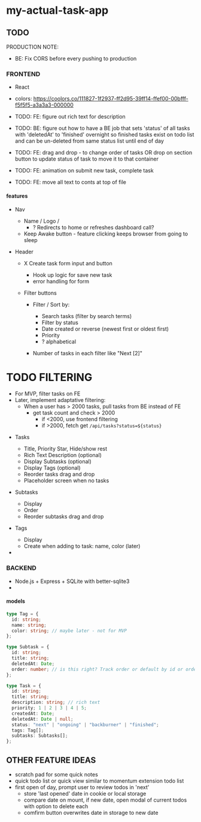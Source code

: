 # my-actual-task-app

## TODO

PRODUCTION NOTE:

- BE: Fix CORS before every pushing to production

### FRONTEND

- React
- colors: https://coolors.co/111827-1f2937-ff2d95-39ff14-ffef00-00bfff-f5f5f5-a3a3a3-000000

- TODO: FE: figure out rich text for description
- TODO: BE: figure out how to have a BE job that sets 'status' of all tasks with 'deletedAt' to 'finished' overnight so finished tasks exist on todo list and can be un-deleted from same status list until end of day
- TODO: FE: drag and drop - to change order of tasks OR drop on section button to update status of task to move it to that container
- TODO: FE: animation on submit new task, complete task
- TODO: FE: move all text to conts at top of file

#### features

- Nav

  - Name / Logo /
    - ? Redirects to home or refreshes dashboard call?
  - Keep Awake button - feature clicking keeps browser from going to sleep

- Header

  - X Create task form input and button

    - Hook up logic for save new task
    - error handling for form

  - Filter buttons

    - Filter / Sort by:

      - Search tasks (filter by search terms)
      - Filter by status
      - Date created or reverse (newest first or oldest first)
      - Priority
      - ? alphabetical

    - Number of tasks in each filter like "Next [2]"

<!--  -->

# TODO FILTERING

- For MVP, filter tasks on FE
- Later, implement adaptative filtering:
  - When a user has > 2000 tasks, pull tasks from BE instead of FE
    - get task count and check > 2000
      - if <2000, use frontend filtering
      - if >2000, fetch get `/api/tasks?status=${status}`

<!--  -->

- Tasks

  - Title, Priority Star, Hide/show rest
  - Rich Text Description (optional)
  - Display Subtasks (optional)
  - Display Tags (optional)
  - Reorder tasks drag and drop
  - Placeholder screen when no tasks

- Subtasks

  - Display
  - Order
  - Reorder subtasks drag and drop

- Tags

  - Display
  - Create when adding to task: name, color (later)

-

### BACKEND

- Node.js + Express + SQLite with better-sqlite3
-

#### models

```typescript
type Tag = {
  id: string;
  name: string;
  color: string; // maybe later - not for MVP
};

type Subtask = {
  id: string;
  title: string;
  deletedAt: Date;
  order: number; // is this right? Track order or default by id or order of tasks saved to array under Task?
};

type Task = {
  id: string;
  title: string;
  description: string; // rich text
  priority; 1 | 2 | 3 | 4 | 5;
  createdAt: Date;
  deletedAt: Date | null;
  status: "next" | "ongoing" | "backburner" | "finished";
  tags: Tag[];
  subtasks: Subtasks[];
};
```

## OTHER FEATURE IDEAS

- scratch pad for some quick notes
- quick todo list or quick view similar to momentum extension todo list
- first open of day, prompt user to review todos in 'next'
  - store 'last opened' date in cookie or local storage
  - compare date on mount, if new date, open modal of current todos with option to delete each
  - comfirm button overwrites date in storage to new date
